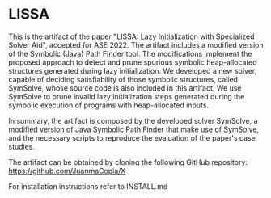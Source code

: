
# LISSA

This is the artifact of the paper "LISSA: Lazy Initialization with Specialized Solver Aid", accepted for ASE 2022. The artifact includes a modified version of the Symbolic (Java) Path Finder tool. The modifications implement the proposed approach to detect and prune spurious symbolic heap-allocated structures generated during lazy initialization. We developed a new solver, capable of deciding satisfiability of those symbolic structures, called SymSolve, whose source code is also included in this artifact. We use SymSolve to prune invalid lazy initialization steps generated during the symbolic execution of programs with heap-allocated inputs.

In summary, the artifact is composed by the developed solver SymSolve, a modified version of Java Symbolic Path Finder that make use of SymSolve, and the necessary scripts to reproduce the evaluation of the paper's case studies.

The artifact can be obtained by cloning the following GitHub repository: https://github.com/JuanmaCopia/X

For installation instructions refer to INSTALL.md

